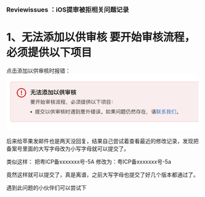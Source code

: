 ### Reviewissues ：iOS提审被拒相关问题记录

# 1、无法添加以供审核 要开始审核流程，必须提供以下项目
点击添加以供审核时报错：
![enter image description here](https://github.com/MrHT/Reviewissues/blob/main/review.png?raw=true)

后来给苹果发邮件也是两天没回复，结果自己尝试着查看最近的修改记录，发现把备案号里面的大写字母改为小写字母就可以提交了。

类似这样：
把粤ICP备xxxxxxx号-5A 修改为：粤ICP备xxxxxxx号-5a

竟然这样就可以提交了，真是离谱，之前大写字母也提交了好几个版本都通过了。


遇到此问题的小伙伴们可以尝试下
